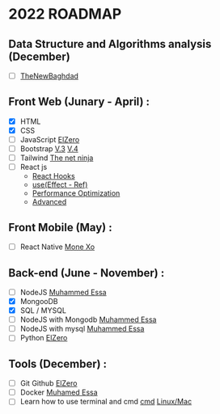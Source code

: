 # 2022 ROADMAP

## Data Structure and Algorithms analysis (December)
- [ ] [TheNewBaghdad](https://www.youtube.com/playlist?list=PLF8OvnCBlEY3a1pbPrE6fvNuV3qi-6KRf)
## Front Web (Junary - April) :
- [X] HTML
- [X] CSS
- [ ] JavaScript [ElZero](https://www.youtube.com/playlist?list=PLDoPjvoNmBAx3kiplQR_oeDqLDBUDYwVv)
- [ ] Bootstrap [V.3](https://www.youtube.com/playlist?list=PLDoPjvoNmBAw24EjNUp_88S1VeaNK8Cts) [V.4](https://www.youtube.com/playlist?list=PLDoPjvoNmBAy0dU3C3_lNRTSTtqePEsI2)
- [ ] Tailwind [The net ninja](https://www.youtube.com/playlist?list=PL4cUxeGkcC9gpXORlEHjc5bgnIi5HEGhw)
- [ ] React js 
   - [React Hooks](https://www.youtube.com/playlist?list=PLejc1JbD4ZFSaQIFNstRIrbm_fqb12Q59) 
   - [use(Effect - Ref)](https://www.youtube.com/playlist?list=PLejc1JbD4ZFTYdkjzqYBujf7UCVQyn_aq)
   - [Performance Optimization](https://www.youtube.com/playlist?list=PLejc1JbD4ZFTYdkjzqYBujf7UCVQyn_aq)
   - [Advanced](https://www.youtube.com/playlist?list=PLejc1JbD4ZFTiDCCVu_uCW0GXqyvhtbf8)
## Front Mobile (May) :
- [ ] React Native [Mone Xo](https://www.youtube.com/playlist?list=PLUsJIpFLVMiNV4gjX8TwrVccXFu9WWfzs)
## Back-end (June - November) :
- [ ] NodeJS [Muhammed Essa](https://www.youtube.com/playlist?list=PLMYF6NkLrdN9noGbruLWtprOPvjA4rjmC)
- [X] MongooDB
- [X] SQL / MYSQL
- [ ] NodeJS with Mongodb [Muhammed Essa](https://www.youtube.com/playlist?list=PLMYF6NkLrdN_7PgWxSxwu7qrloctdyS_f)
- [ ] NodeJS with mysql [Muhammed Essa](https://www.youtube.com/playlist?list=PLMYF6NkLrdN8hywrEeVMkBbEH-BDyBNCF)
- [ ] Python [ElZero](https://www.youtube.com/playlist?list=PLDoPjvoNmBAyE_gei5d18qkfIe-Z8mocs)
## Tools (December) :
- [ ] Git Github [ElZero](https://www.youtube.com/playlist?list=PLDoPjvoNmBAw4eOj58MZPakHjaO3frVMF)
- [ ] Docker [Muhamed Essa](https://www.youtube.com/playlist?list=PLMYF6NkLrdN-vRESJh6XOEaLudHS8chDC)
- [ ] Learn how to use terminal and cmd [cmd](https://www.youtube.com/playlist?list=PLDoPjvoNmBAxzNO8ixW83Sf8FnLy_MkUT) [Linux/Mac](https://www.youtube.com/playlist?list=PL-osiE80TeTvGhHkpvfmKWOiIPF8UVy6c)
